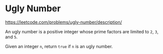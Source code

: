 # Ugly Number

https://leetcode.com/problems/ugly-number/description/

An ugly number is a positive integer whose prime factors are limited to `2`, `3`, and `5`.

Given an integer `n`, return `true` if `n` is an ugly number.
